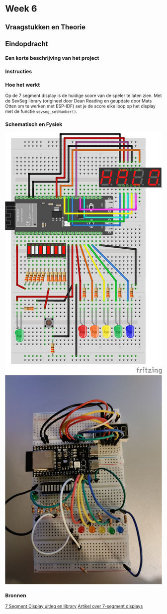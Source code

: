 # Week 6

## Vraagstukken en Theorie

## Eindopdracht

### Een korte beschrijving van het project

### Instructies

### Hoe het werkt

Op de 7 segment display is de huidige score van de speler te laten zien.
Met de SevSeg library (origineel door Dean Reading en geupdate door Mats Otten om te werken met ESP-IDF) set je de score elke loop op het display met de functie `sevseg_setNumber()`.

### Schematisch en Fysiek

![schematisch](../assets/pong/pong_bbv2.png)
![fysiek](../assets/pong/pong_fysiekv2.jpg)

### Bronnen

[7 Segment Display uitleg en library](https://dlo.mijnhva.nl/d2l/le/content/467515/Home?itemIdentifier=D2L.LE.Content.ContentObject.ModuleCO-1453353)
[Artikel over 7-segment displays](https://www.electronics-tutorials.ws/blog/7-segment-display-tutorial.html)
